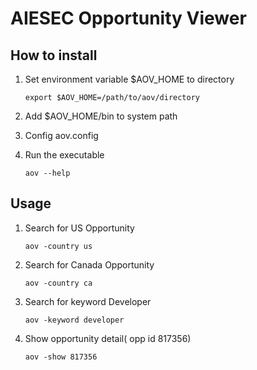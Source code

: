 # AIESEC Opportunity Viewer

## How to install

1. Set environment variable $AOV_HOME to directory

    `export $AOV_HOME=/path/to/aov/directory`

1. Add $AOV_HOME/bin to system path

1. Config aov.config

1. Run the executable

    `aov --help`

## Usage

1. Search for US Opportunity

    `aov -country us`

1. Search for Canada Opportunity

    `aov -country ca`

1. Search for keyword Developer

    `aov -keyword developer`

1. Show opportunity detail( opp id 817356)

    `aov -show 817356`


